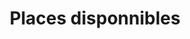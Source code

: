 ---
lang: be
title: Places disponnibles
image: ../static/images/cards/icon-group.png
imageAlt: Test
description: Un enfant qui part en Septembre ? Et un autre qui monte chez les moyens ? Tenez à jours vos places disponibles avec Kidola !
---